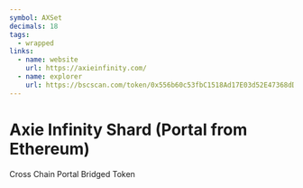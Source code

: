 ```yaml
---
symbol: AXSet
decimals: 18
tags:
  - wrapped
links:
  - name: website
    url: https://axieinfinity.com/
  - name: explorer
    url: https://bscscan.com/token/0x556b60c53fbC1518Ad17E03d52E47368dD4d81B3
---
```


# Axie Infinity Shard (Portal from Ethereum)

Cross Chain Portal Bridged Token
